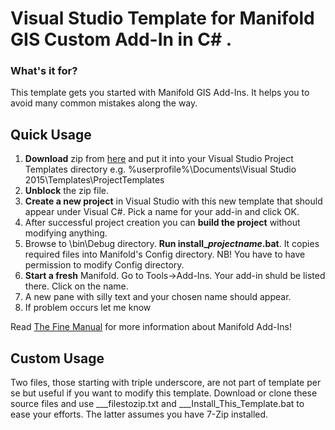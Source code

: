 # Visual Studio Template for Manifold GIS Custom Add-In in C# .

### What's it for?
This template gets you started with Manifold GIS Add-Ins. It helps you to avoid many common mistakes along the way.


## Quick Usage

1. **Download** zip from [here](https://github.com/rkolka/Template-for-Manifold-GIS-Custom-Add-In-in-CSharp/raw/master/Template%20for%20Manifold%20GIS%20Custom%20Add-In%20in%20C%23.zip) and put it into your Visual Studio Project Templates directory e.g. %userprofile%\Documents\Visual Studio 2015\Templates\ProjectTemplates
2. **Unblock** the zip file.
3. **Create a new project** in Visual Studio with this new template that should appear under Visual C#. Pick a name for your add-in and click OK. 
4. After successful project creation you can **build the project** without modifying anything.
5. Browse to <projectdirectory>\bin\Debug directory. **Run install_*projectname*.bat**. It copies required files into Manifold's Config directory. NB! You have to have permission to modify Config directory. 
6. **Start a fresh** Manifold. Go to Tools->Add-Ins. Your add-in shuld be listed there. Click on the name.
7. A new pane with silly text and your chosen name should appear.
8. If problem occurs let me know

Read [The Fine Manual](http://georeference.org/doc/add_ins.htm) for more information about Manifold Add-Ins!

## Custom Usage

Two files, those starting with triple underscore, are not part of template per se but useful if you want to modify this template. Download or clone these source files and use ___filestozip.txt and ___Install_This_Template.bat to ease your efforts.
The latter assumes you have 7-Zip installed.
